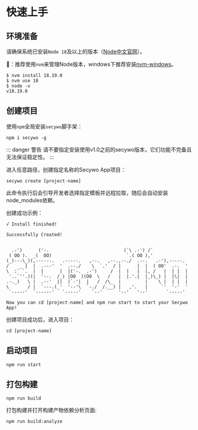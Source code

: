 

# 快速上手
## 环境准备
请确保系统已安装`Node 18`及以上的版本（[Node中文官网]）。

:triangular_flag_on_post:：推荐使用`nvm`来管理Node版本，windows下推荐安装[nvm-windows]。

```shell:no-line-numbers
$ nvm install 18.19.0
$ nvm use 18
$ node -v
v18.19.0
```

## 创建项目

使用`npm`全局安装`secywo`脚手架：    
```shell:no-line-numbers
npm i secywo -g
```

::: danger 警告
请不要指定安装使用v1.0之前的secywo版本，它们功能不完备且无法保证稳定性。
:::

进入任意路径，创建指定名称的Secywo App项目：
```shell:no-line-numbers
secywo create [project-name]
```
此命令执行后会引导开发者选择指定模板并远程拉取，随后会自动安装node_modules依赖。

创建成功示例：

```shell:no-line-numbers
√ Install finished!

Successfully Created!


  .-')      ('-.                            (`\ .-') /`
 ( OO ).  _(  OO)                            `.( OO ),'
(_)---\_)(,------.   .-----.   ,--.   ,--.,--./  .--.   .-'),-----.
/    _ |  |  .---'  '  .--./    \  `.'  / |      |  |  ( OO'  .-.  '
\  :` `.  |  |      |  |('-.  .-')     /  |  |   |  |, /   |  | |  |
 '..`''.)(|  '--.  /_) |OO  )(OO  \   /   |  |.'.|  |_)\_) |  |\|  |
.-._)   \ |  .--'  ||  |`-'|  |   /  /\_  |         |    \ |  | |  |
\       / |  `---.(_'  '--'\  `-./  /.__) |   ,'.   |     `'  '-'  '
 `-----'  `------'   `-----'    `--'      '--'   '--'       `-----'

Now you can cd [project-name] and npm run start to start your Secywo App!
```
创建项目成功后，进入项目：
```shell:no-line-numbers
cd [project-name]
```

## 启动项目

```shell:no-line-numbers
npm run start
```
## 打包构建

```shell:no-line-numbers
npm run build
```
打包构建并打开构建产物依赖分析页面:
```shell:no-line-numbers
npm run build:analyze
```


[nvm-windows]:https://github.com/coreybutler/nvm-windows
[Node中文官网]:https://www.nodejs.com.cn/
